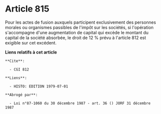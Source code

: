 # Article 815

Pour les actes de fusion auxquels participent exclusivement des personnes morales ou organismes passibles de l'impôt sur les
sociétés, si l'opération s'accompagne d'une augmentation de capital qui excède le montant du capital de la société absorbée,
le droit de 12 % prévu à l'article 812 est exigible sur cet excédent.

**Liens relatifs à cet article**

	**Cite**:

	  - CGI 812

	**Liens**:

	  - HISTO: EDITION 1979-07-01

	**Abrogé par**:

	  - Loi n°87-1060 du 30 décembre 1987 - art. 36 () JORF 31 décembre 1987
